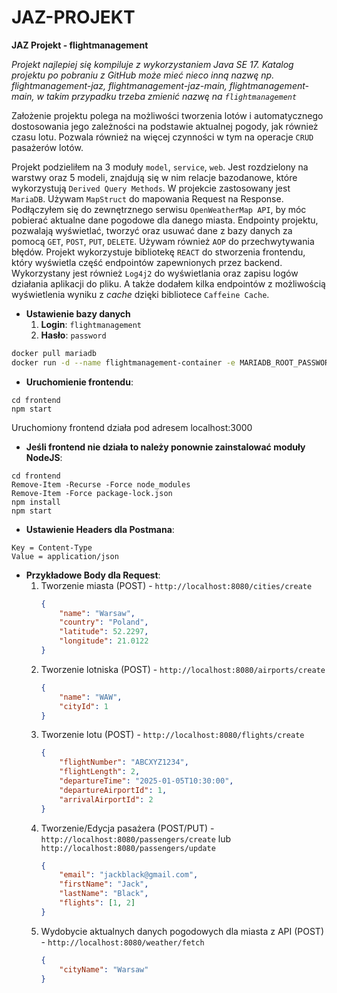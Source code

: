 # JAZ-PROJEKT
**JAZ Projekt - flightmanagement**

*Projekt najlepiej się kompiluje z wykorzystaniem Java SE 17. Katalog projektu po pobraniu z GitHub może mieć nieco inną nazwę np. flightmanagement-jaz, flightmanagement-jaz-main, flightmanagement-main, w takim przypadku trzeba zmienić nazwę na `flightmanagement`*

Założenie projektu polega na możliwości tworzenia lotów i automatycznego dostosowania jego zależności na podstawie aktualnej pogody, jak również czasu lotu. Pozwala również na więcej czynności w tym na operacje `CRUD` pasażerów lotów.

Projekt podzieliłem na 3 moduły `model`, `service`, `web`.
Jest rozdzielony na warstwy oraz 5 modeli, znajdują się w nim relacje bazodanowe, które wykorzystują `Derived Query Methods`. W projekcie zastosowany jest `MariaDB`.
Używam `MapStruct` do mapowania Request na Response.
Podłączyłem się do zewnętrznego serwisu `OpenWeatherMap API`, by móc pobierać aktualne dane pogodowe dla danego miasta.
Endpointy projektu, pozwalają wyświetlać, tworzyć oraz usuwać dane z bazy danych za pomocą `GET`, `POST`, `PUT`, `DELETE`. Używam również `AOP` do przechwytywania błędów.
Projekt wykorzystuje bibliotekę `REACT` do stworzenia frontendu, który wyświetla część endpointów zapewnionych przez backend.
Wykorzystany jest również `Log4j2` do wyświetlania oraz zapisu logów działania aplikacji do pliku.
A także dodałem kilka endpointów z możliwością wyświetlenia wyniku z *cache* dzięki bibliotece `Caffeine Cache`.

- **Ustawienie bazy danych**
    1. **Login**: `flightmanagement`
    2. **Hasło**: `password`

```bash
docker pull mariadb
docker run -d --name flightmanagement-container -e MARIADB_ROOT_PASSWORD=password -e MARIADB_DATABASE=flightmanagement -e MARIADB_USER=flightmanagement -e MARIADB_PASSWORD=password -p 3306:3306 mariadb
```

- **Uruchomienie frontendu**:
```
cd frontend
npm start
```
Uruchomiony frontend działa pod adresem localhost:3000

- **Jeśli frontend nie działa to należy ponownie zainstalować moduły NodeJS**:
```
cd frontend
Remove-Item -Recurse -Force node_modules
Remove-Item -Force package-lock.json
npm install
npm start
```

- **Ustawienie Headers dla Postmana**:
```
Key = Content-Type
Value = application/json
```

- **Przykładowe Body dla Request**:
    1. Tworzenie miasta (POST) - `http://localhost:8080/cities/create`
        ```json
        {
            "name": "Warsaw",
            "country": "Poland",
            "latitude": 52.2297,
            "longitude": 21.0122
        }
        ```
    2. Tworzenie lotniska (POST) - `http://localhost:8080/airports/create`
        ```json
        {
            "name": "WAW",
            "cityId": 1
        }
        ```
    3. Tworzenie lotu (POST) - `http://localhost:8080/flights/create`
        ```json
        {
            "flightNumber": "ABCXYZ1234",
            "flightLength": 2,
            "departureTime": "2025-01-05T10:30:00",
            "departureAirportId": 1,
            "arrivalAirportId": 2
        }
        ```
    4. Tworzenie/Edycja pasażera (POST/PUT) - `http://localhost:8080/passengers/create` lub `http://localhost:8080/passengers/update`
        ```json
        {
            "email": "jackblack@gmail.com",
            "firstName": "Jack",
            "lastName": "Black",
            "flights": [1, 2]
        }
        ```
    5. Wydobycie aktualnych danych pogodowych dla miasta z API (POST) - `http://localhost:8080/weather/fetch`
        ```json
        {
            "cityName": "Warsaw"
        }
        ```
